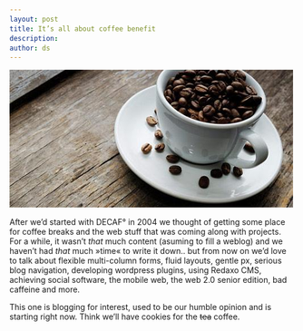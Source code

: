 ```yaml
---
layout: post
title: It’s all about coffee benefit
description:
author: ds
---
```


![Coffee cup](/content/images/2015/02/coffee-cup.jpg)

After we’d started with DECAF° in 2004 we thought of getting some place for coffee breaks and the web stuff that was coming along with projects. For a while, it wasn’t *that* much content (asuming to fill a weblog) and we haven’t had *that* much »time« to write it down.. but from now on we’d love to talk about flexible multi-column forms, fluid layouts, gentle px, serious blog navigation, developing wordpress plugins, using Redaxo CMS, achieving social software, the mobile web, the web 2.0 senior edition, bad caffeine and more.

This one is blogging for interest, used to be our humble opinion and is starting right now. Think we’ll have cookies for the <del>tea</del> coffee.


